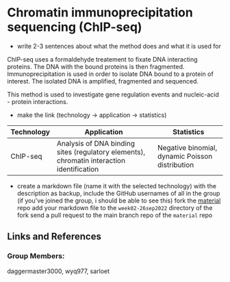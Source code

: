 # Chromatin immunoprecipitation sequencing (ChIP-seq)

- write 2-3 sentences about what the method does and what it is used for

ChIP-seq uses a formaldehyde treatement to fixate DNA interacting proteins. The DNA with the bound proteins is then fragmented. Immunoprecipitation is used in order to isolate DNA bound to a protein of interest. The isolated DNA is amplified, fragmented and sequenced. 

This method is used to investigate gene regulation events and nucleic-acid - protein interactions.


- make the link (technology -> application -> statistics)

| Technology    | Application   | Statistics |
| ------------- | ------------- | ---------- |
|  ChIP-seq | Analysis of DNA binding sites (regulatory elements), chromatin interaction identification | Negative binomial, dynamic Poisson distribution |


- create a markdown file (name it with the selected technology) with the description as backup, include the GitHub usernames of all in the group (if you've joined the group, i should be able to see this) fork the [material](https://github.com/sta426hs2022/material) repo add your markdown file to the `week02-26sep2022` directory of the fork send a pull request to the main branch repo of the `material` repo

## Links and References





### Group Members: 

daggermaster3000, wyq977, sarloet

